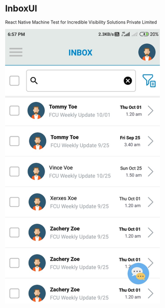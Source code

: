 # InboxUI
React Native Machine Test for Incredible Visibility Solutions Private Limited

![Example ScreenShot](./Images/screenshotnew.jpeg)

